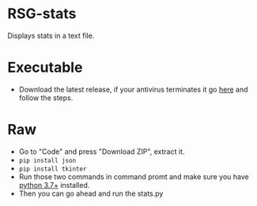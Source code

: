 # RSG-stats
Displays stats in a text file.
# Executable
- Download the latest release, if your antivirus terminates it go [here](https://github.com/cylorun/rsg-stats#Raw) and follow the steps.

# Raw
- Go to "Code" and press "Download ZIP", extract it.  
- ```pip install json```  
- ```pip install tkinter```  
- Run those two commands in command promt and make sure you have [python 3.7+](https://www.python.org/downloads/release/python-3120/) installed.
- Then you can go ahead and run the stats.py